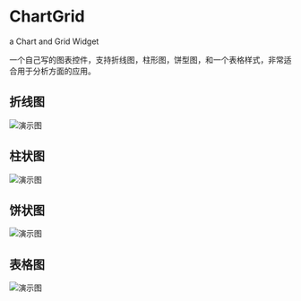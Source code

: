 ChartGrid
=========

a Chart and Grid Widget

一个自己写的图表控件，支持折线图，柱形图，饼型图，和一个表格样式，非常适合用于分析方面的应用。

## 折线图
![演示图](http://7xoymz.com1.z0.glb.clouddn.com/line.png)
## 柱状图
![演示图](http://7xoymz.com1.z0.glb.clouddn.com/col.png)
## 饼状图
![演示图](http://7xoymz.com1.z0.glb.clouddn.com/pie.png)
## 表格图
![演示图](http://7xoymz.com1.z0.glb.clouddn.com/table.png)
